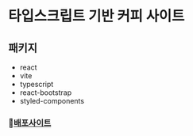 # 타입스크립트 기반 커피 사이트

## 패키지

- react
- vite
- typescript
- react-bootstrap
- styled-components

### 📘[배포사이트](https://programmerscoffeeshop.netlify.app)

